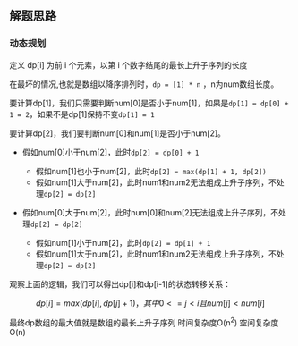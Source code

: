 ## 解题思路

### 动态规划

定义 dp[i] 为前 i 个元素，以第 i 个数字结尾的最长上升子序列的长度

在最坏的情况,也就是数组以降序排列时，`dp = [1] * n` ，n为num数组长度。

要计算dp[1]，我们只需要判断num[0]是否小于num[1]，如果是`dp[1] = dp[0] + 1 = 2`，如果不是dp[1]保持不变`dp[1] = 1`

要计算dp[2]，我们要判断num[0]和num[1]是否小于num[2]。
    
* 假如num[0]小于num[2]，此时`dp[2] = dp[0] + 1`
    * 假如num[1]也小于num[2]，此时`dp[2] = max(dp[1] + 1, dp[2])`
    * 假如num[1]大于num[2]，此时num1和num2无法组成上升子序列，不处理`dp[2] = dp[2]`
    
* 假如num[0]大于num[2]，此时num[0]和num[2]无法组成上升子序列，不处理`dp[2] = dp[2]`
    * 假如num[1]小于num[2]，此时`dp[2] = dp[1] + 1`
    * 假如num[1]大于num[2]，此时num1和num2无法组成上升子序列，不处理`dp[2] = dp[2]`

观察上面的逻辑，我们可以得出dp[i]和dp[i-1]的状态转移关系：

$$dp[i] = max(dp[i], dp[j] + 1)， 其中0<= j< i且num[j] < num[i]$$

最终dp数组的最大值就是数组的最长上升子序列 时间复杂度O(n<sup>2</sup>) 空间复杂度O(n)